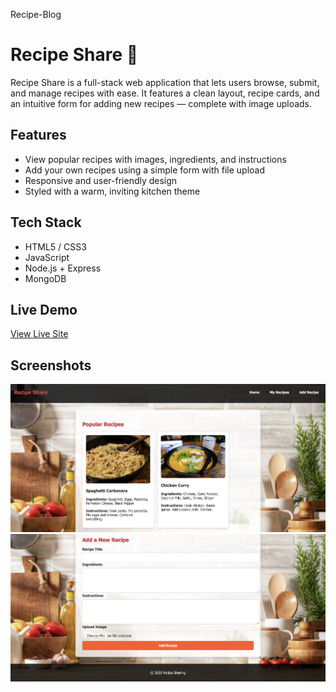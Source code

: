 Recipe-Blog
# Recipe Share 🍝

Recipe Share is a full-stack web application that lets users browse, submit, and manage recipes with ease. It features a clean layout, recipe cards, and an intuitive form for adding new recipes — complete with image uploads.

## Features
- View popular recipes with images, ingredients, and instructions
- Add your own recipes using a simple form with file upload
- Responsive and user-friendly design
- Styled with a warm, inviting kitchen theme

## Tech Stack
- HTML5 / CSS3
- JavaScript
- Node.js + Express
- MongoDB

## Live Demo
[View Live Site](https://your-recipe-share-link.vercel.app)

## Screenshots
![Home Page](screenshots/recipe-home.png)
![Add Recipe Page](screenshots/recipe-form.png)
